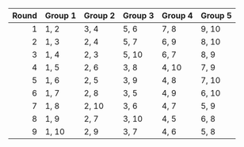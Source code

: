 |   Round | Group 1   | Group 2   | Group 3   | Group 4   | Group 5   |
|--------:|:----------|:----------|:----------|:----------|:----------|
|       1 | 1, 2      | 3, 4      | 5, 6      | 7, 8      | 9, 10     |
|       2 | 1, 3      | 2, 4      | 5, 7      | 6, 9      | 8, 10     |
|       3 | 1, 4      | 2, 3      | 5, 10     | 6, 7      | 8, 9      |
|       4 | 1, 5      | 2, 6      | 3, 8      | 4, 10     | 7, 9      |
|       5 | 1, 6      | 2, 5      | 3, 9      | 4, 8      | 7, 10     |
|       6 | 1, 7      | 2, 8      | 3, 5      | 4, 9      | 6, 10     |
|       7 | 1, 8      | 2, 10     | 3, 6      | 4, 7      | 5, 9      |
|       8 | 1, 9      | 2, 7      | 3, 10     | 4, 5      | 6, 8      |
|       9 | 1, 10     | 2, 9      | 3, 7      | 4, 6      | 5, 8      |